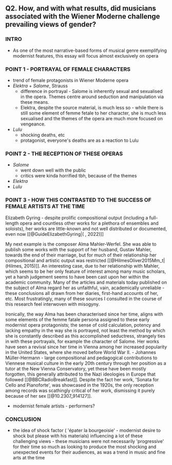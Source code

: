 ## Q2. How, and with what results, did musicians associated with the Wiener Moderne challenge prevailing views of gender?
### INTRO
- As one of the most narrative-based forms of musical genre exemplifying modernist features, this essay will focus almost exclusively on opera

### POINT 1 - PORTRAYAL OF FEMALE CHARACTERS
- trend of female protagonists in Wiener Moderne opera
- *Elektra* + *Salome*, Strauss
	- difference in portrayal - Salome is inherently sexual and sexualised in the opera. Themes centre around seduction and manipulation via these means.
	- Elektra, despite the source material, is much less so - while there is still some element of femme fetale to her character, she is much less sexualised and the themes of the opera are much more focused on vengeance.
- *Lulu*
	- shocking deaths, etc
	- protagonist, everyone's deaths are as a reaction to Lulu

### POINT 2 - THE RECEPTION OF THESE OPERAS
- *Salome* 
	- went down well with the public
	- critics were kinda horrified tbh, because of the themes 
- *Elektra*
- *Lulu*

### POINT 3 - HOW THIS CONTRASTED TO THE SUCCESS OF FEMALE ARTISTS AT THE TIME
Elizabeth Gyring - despite prolific compositional output (including a full-length opera and countless other works for a plethora of ensembles and soloists), her works are little-known and not well distributed or documented, even now [[@GuideElizabethGyring|( , 2022)]] 

My next example is the composer Alma Mahler-Werfel. She was able to publish some works with the support of her husband, Gustav Mahler, towards the end of their marriage, but for much of their relationship her compositional and artistic output was restricted [[@HilmesOliver2015Mm_t|(Hilmes, 2015)]]. An interesting case, due to her relationship with Mahler, which seems to be her only feature of interest among many music scholars, yet a harsh judgement seems to have been cast upon her within the academic community. Many of the articles and materials today published on the subject of Alma regard her as unfaithful, vain, academically unreliable - these conclusions all drawn from her diaries, first-hand accounts of her, etc. Most frustratingly, many of these sources I consulted in the course of this research feel interwoven with misogyny. 

Ironically, the way Alma has been characterised since her time, aligns with some elements of the femme fatale persona assigned to these early modernist opera protagonists; the sense of cold calculation, potency and lacking empathy in the way she is portrayed, not least the method by which she is constantly described as this accomplished seductress, strangely ties in with these portrayals, for example the character of Salome. 
Her works have seen a revival since her time in Vienna among her increased popularity in the United States, where she moved before World War II. 
	- Johannes Müller-Hermann - large compositional and pedagogical contributions to Viennese musical culture in the early 20th century through her position as a tutor at the New Vienna Conservatory, yet these have been mostly forgotten, this generally attributed to the Nazi ideologies in Europe that followed [[@BBCRadioBreakfast]]. Despite the fact her work, 'Sonata for Cello and Pianoforte', was showcased in the 1920s, the only reception among records was scathingly critical of her work, dismissing it purely because of her sex [[@10.2307_914127]].
- modernist female artists - performers?

### CONCLUSION
- the idea of shock factor ( 'épater la bourgeoisie' - modernist desire to shock but please with his materials) influencing a lot of these challenging views - these musicians were not necessarily 'progressive' for their time so much as looking to produce the most shocking and unexpected events for their audiences, as was a trend in music and fine arts at the time
